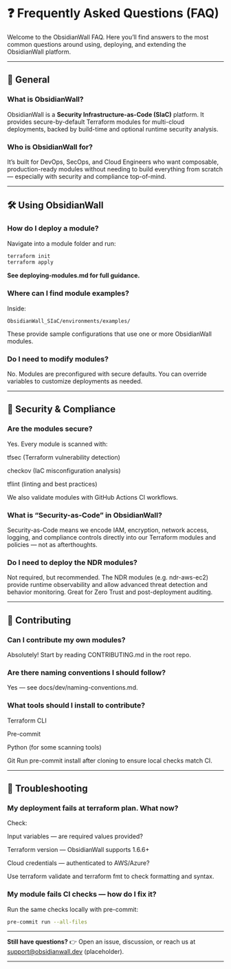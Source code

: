 


# ❓ Frequently Asked Questions (FAQ)

Welcome to the ObsidianWall FAQ. Here you’ll find answers to the most common questions around using, deploying, and extending the ObsidianWall platform.

---

## 🧱 General

### What is ObsidianWall?
ObsidianWall is a **Security Infrastructure-as-Code (SIaC)** platform. It provides secure-by-default Terraform modules for multi-cloud deployments, backed by build-time and optional runtime security analysis.

### Who is ObsidianWall for?
It’s built for DevOps, SecOps, and Cloud Engineers who want composable, production-ready modules without needing to build everything from scratch — especially with security and compliance top-of-mind.

---

## 🛠️ Using ObsidianWall

### How do I deploy a module?
Navigate into a module folder and run:

```bash
terraform init
terraform apply
```
**See deploying-modules.md for full guidance.**

### Where can I find module examples?

Inside:
````
ObsidianWall_SIaC/environments/examples/

````
These provide sample configurations that use one or more ObsidianWall modules.


### Do I need to modify modules?
No. Modules are preconfigured with secure defaults. You can override variables to customize deployments as needed.

---

## 🔐 Security & Compliance

### Are the modules secure?
Yes. Every module is scanned with:

  tfsec (Terraform vulnerability detection)

  checkov (IaC misconfiguration analysis)

  tflint (linting and best practices)

We also validate modules with GitHub Actions CI workflows.

### What is “Security-as-Code” in ObsidianWall?
Security-as-Code means we encode IAM, encryption, network access, logging, and compliance controls directly into our Terraform modules and policies — not as afterthoughts.

### Do I need to deploy the NDR modules?
Not required, but recommended. The NDR modules (e.g. ndr-aws-ec2) provide runtime observability and allow advanced threat detection and behavior monitoring. Great for Zero Trust and post-deployment auditing.

---

## 🤝 Contributing

### Can I contribute my own modules?
Absolutely! Start by reading CONTRIBUTING.md in the root repo.

### Are there naming conventions I should follow?
Yes — see docs/dev/naming-conventions.md.

### What tools should I install to contribute?
  Terraform CLI

  Pre-commit

  Python (for some scanning tools)

  Git
Run pre-commit install after cloning to ensure local checks match CI.  

----

## 🚨 Troubleshooting

### My deployment fails at terraform plan. What now?
Check:

  Input variables — are required values provided?

  Terraform version — ObsidianWall supports 1.6.6+

  Cloud credentials — authenticated to AWS/Azure?

  Use terraform validate and terraform fmt to check formatting and syntax.

### My module fails CI checks — how do I fix it?
Run the same checks locally with pre-commit:
```bash
pre-commit run --all-files
```
---
**Still have questions?**
👉 Open an issue, discussion, or reach us at support@obsidianwall.dev (placeholder).

---


